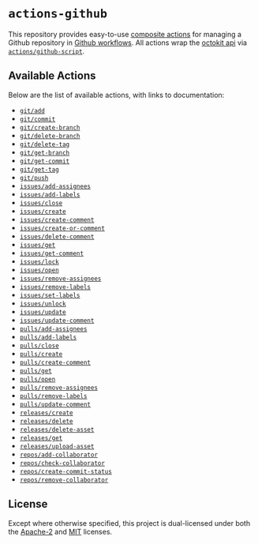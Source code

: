 # `actions-github`

This repository provides easy-to-use [composite actions] for managing a Github
repository in [Github workflows]. All actions wrap the [octokit api] via
[`actions/github-script`][github-script].

## Available Actions

Below are the list of available actions, with links to documentation:

* [`git/add`](docs/git-add.md)
* [`git/commit`](docs/git-commit.md)
* [`git/create-branch`](docs/git-create-branch.md)
* [`git/delete-branch`](docs/git-delete-branch.md)
* [`git/delete-tag`](docs/git-delete-tag.md)
* [`git/get-branch`](docs/git-get-branch.md)
* [`git/get-commit`](docs/git-get-commit.md)
* [`git/get-tag`](docs/git-get-tag.md)
* [`git/push`](docs/git-push.md)
* [`issues/add-assignees`](docs/issues-add-assignees.md)
* [`issues/add-labels`](docs/issues-add-labels.md)
* [`issues/close`](docs/issues-close.md)
* [`issues/create`](docs/issues-create.md)
* [`issues/create-comment`](docs/issues-create-comment.md)
* [`issues/create-or-comment`](docs/issues-create-or-comment.md)
* [`issues/delete-comment`](docs/issues-delete-comment.md)
* [`issues/get`](docs/issues-get.md)
* [`issues/get-comment`](docs/issues-get-comment.md)
* [`issues/lock`](docs/issues-lock.md)
* [`issues/open`](docs/issues-open.md)
* [`issues/remove-assignees`](docs/issues-remove-assignees.md)
* [`issues/remove-labels`](docs/issues-remove-labels.md)
* [`issues/set-labels`](docs/issues-set-labels.md)
* [`issues/unlock`](docs/issues-unlock.md)
* [`issues/update`](docs/issues-update.md)
* [`issues/update-comment`](docs/issues-update-comment.md)
* [`pulls/add-assignees`](docs/pulls-add-assignees.md)
* [`pulls/add-labels`](docs/pulls-add-labels.md)
* [`pulls/close`](docs/pulls-close.md)
* [`pulls/create`](docs/pulls-create.md)
* [`pulls/create-comment`](docs/pulls-create-comment.md)
* [`pulls/get`](docs/pulls-get.md)
* [`pulls/open`](docs/pulls-open.md)
* [`pulls/remove-assignees`](docs/pulls-remove-assignees.md)
* [`pulls/remove-labels`](docs/pulls-remove-labels.md)
* [`pulls/update-comment`](docs/pulls-update-comment.md)
* [`releases/create`](docs/releases-create.md)
* [`releases/delete`](docs/releases-delete.md)
* [`releases/delete-asset`](docs/releases-delete-asset.md)
* [`releases/get`](docs/releases-get.md)
* [`releases/upload-asset`](docs/releases-upload-asset.md)
* [`repos/add-collaborator`](docs/repos-add-collaborator.md)
* [`repos/check-collaborator`](docs/repos-check-collaborator.md)
* [`repos/create-commit-status`](docs/repos-create-commit-status.md)
* [`repos/remove-collaborator`](docs/repos-remove-collaborator.md)

## License

Except where otherwise specified, this project is dual-licensed under both the
[Apache-2] and [MIT] licenses.

[Apache-2]: https://opensource.org/license/apache-2-0/
[MIT]: http://opensource.org/licenses/MIT/
[composite actions]: https://docs.github.com/en/actions/creating-actions/creating-a-composite-action
[octokit api]: https://octokit.github.io/rest.js/v20
[Github workflows]: https://docs.github.com/en/actions/using-workflows
[github-script]: https://github.com/actions/github-script
